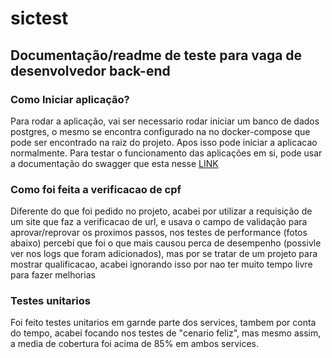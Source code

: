 # sictest
## Documentação/readme de teste para vaga de desenvolvedor back-end 

### Como Iniciar aplicação? 
Para rodar a aplicação, vai ser necessario rodar iniciar um banco de dados postgres, o mesmo se encontra configurado na no docker-compose que pode ser encontrado na raiz do projeto.
Apos isso pode iniciar a aplicacao normalmente. Para testar o funcionamento das aplicações em si, pode usar a documentação do swagger que esta nesse [LINK](http://localhost:8080/swagger-ui/index.html)

### Como foi feita a verificacao de cpf 
Diferente do que foi pedido no projeto, acabei por utilizar a requisição de um site que faz a verificacao de url, e usava o campo de validação para aprovar/reprovar os proximos passos, nos testes de performance (fotos abaixo) percebi que foi o que mais causou perca de desempenho (possivle ver nos logs que foram adicionados), mas por se tratar de um projeto para mostrar qualificacao, acabei ignorando isso por nao ter muito tempo livre para fazer melhorias 

### Testes unitarios
Foi feito testes unitarios em garnde parte dos services, tambem por conta do tempo, acabei focando nos testes de "cenario feliz", mas mesmo assim, a media de cobertura foi acima de 85% em ambos services.

###
